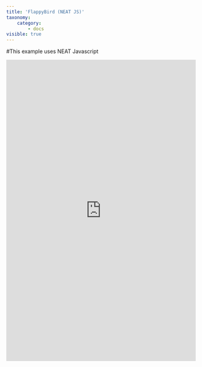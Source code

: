 ```yaml
---
title: 'FlappyBird (NEAT JS)'
taxonomy:
    category:
        - docs
visible: true
---
```


#This example uses NEAT Javascript
<iframe src='https://alloin.org/ai/flappy/' frameborder='0' scrolling='no' allowfullscreen width='100%' height='800'></iframe>